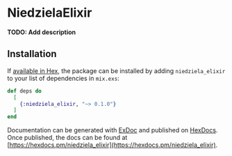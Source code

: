 # NiedzielaElixir

**TODO: Add description**

## Installation

If [available in Hex](https://hex.pm/docs/publish), the package can be installed
by adding `niedziela_elixir` to your list of dependencies in `mix.exs`:

```elixir
def deps do
  [
    {:niedziela_elixir, "~> 0.1.0"}
  ]
end
```

Documentation can be generated with [ExDoc](https://github.com/elixir-lang/ex_doc)
and published on [HexDocs](https://hexdocs.pm). Once published, the docs can
be found at [https://hexdocs.pm/niedziela_elixir](https://hexdocs.pm/niedziela_elixir).

